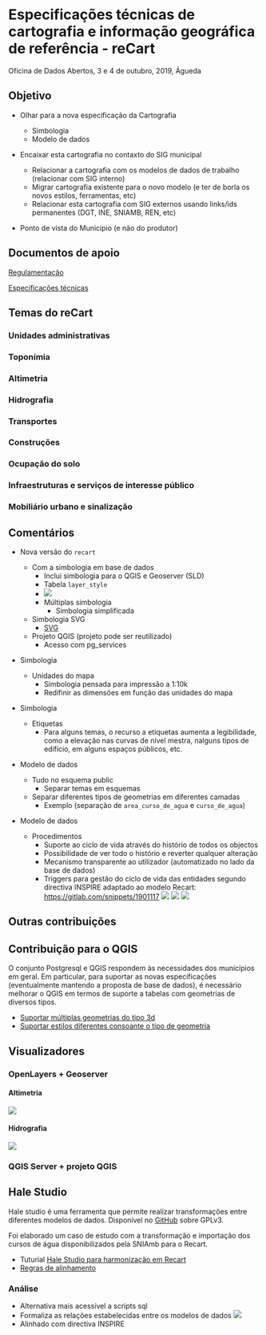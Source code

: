 # Especificações técnicas de cartografia e informação geográfica de referência - reCart

Oficina de Dados Abertos, 3 e 4 de outubro, 2019, Águeda

## Objetivo

* Olhar para a nova especificação da Cartografia
    * Simbologia
    * Modelo de dados
        
* Encaixar esta cartografia no contaxto do SIG municipal
    * Relacionar a cartografia com os modelos de dados de trabalho (relacionar com SIG interno)
    * Migrar cartografia existente para o novo modelo (e ter de borla os novos estilos, ferramentas, etc)
    * Relacionar esta cartografia com SIG externos usando links/ids permanentes (DGT, INE, SNIAMB, REN, etc)

* Ponto de vista do Município (e não do produtor)

## Documentos de apoio

[Regulamentação](http://www.dgterritorio.pt/cartografia_e_geodesia/regulacao/)

[Especificações técnicas](http://www.dgterritorio.pt/filedownload.aspx?schema=f7664ca7-3a1a-4b25-9f46-2056eef44c33&channel=adab3c46-b36f-437d-a04f-cba7c3b3664e&content_id=96B7FE9A-D4A3-4003-8BEE-0A8897C4FE07&field=storage_image&lang=pt&ver=1&filetype=pdf&dtestate=2019-07-30143601)

## Temas do reCart

### Unidades administrativas

### Toponímia

### Altimetria

### Hidrografia

### Transportes

### Construções

### Ocupação do solo

### Infraestruturas e serviços de interesse público

### Mobiliário urbano e sinalização

## Comentários

* Nova versão do `recart`
    * Com a simbologia em base de dados
        * Inclui simbologia para o QGIS e Geoserver (SLD)
        * Tabela `layer_style`
        * ![](https://i.imgur.com/dpAh89X.png)
        * Múltiplas simbologia
            * Simbologia simplificada
    * Simbologia SVG
        * [SVG](https://gist.github.com/ntma/088b6cd460358d4d122d499c6c8c23e5)
    * Projeto QGIS (projeto pode ser reutilizado)
        * Acesso com pg_services 

* Simbologia
    * Unidades do mapa
        * Simbologia pensada para impressão a 1:10k
        * Redifinir as dimensões em função das unidades do mapa

* Simbologia
    * Etiquetas
        * Para alguns temas, o recurso a etiquetas aumenta a legibilidade, como a elevação nas curvas de nível mestra, nalguns tipos de edifício, em alguns espaços públicos, etc.
        
* Modelo de dados
    * Tudo no esquema public
        * Separar temas em esquemas
    * Separar diferentes tipos de geometrias em diferentes camadas
        * Exemplo (separação de `area_curso_de_agua` e `curso_de_agua`)

* Modelo de dados
    * Procedimentos
        * Suporte ao ciclo de vida através do histório de todos os objectos
        * Possibilidade de ver todo o histório e reverter qualquer alteração
        * Mecanismo transparente ao utilizador (automatizado no lado da base de dados)
        * Triggers para gestão do ciclo de vida das entidades segundo directiva INSPIRE adaptado ao modelo Recart: https://gitlab.com/snippets/1901117
![](https://i.imgur.com/4WrYnlE.png)
![](https://i.imgur.com/7gYJwxv.png)
![](https://i.imgur.com/exArPJp.png)

## Outras contribuições

## Contribuição para o QGIS

O conjunto Postgresql e QGIS respondem às necessidades dos municípios em geral. Em particular, para suportar as novas especificações (eventualmente mantendo a proposta de base de dados), é necessário melhorar o QGIS em termos de suporte a tabelas com geometrias de diversos tipos.
* [Suportar múltiplas geometrias do tipo 3d](https://github.com/qgis/QGIS/issues/32119)
* [Suportar estilos diferentes consoante o tipo de geometria](https://github.com/qgis/QGIS/issues/18479)

## Visualizadores

### OpenLayers + Geoserver

#### Altimetria

![](https://i.imgur.com/nPCU53P.png)

#### Hidrografia

![](https://i.imgur.com/Z3idrHG.png)

### QGIS Server + projeto QGIS

## Hale Studio
Hale studio é uma ferramenta que permite realizar transformações entre diferentes modelos de dados. Disponível no [GitHub](https://github.com/halestudio/hale) sobre GPLv3.

Foi elaborado um caso de estudo com a transformação e importação dos cursos de água disponibilizados pela SNIAmb para o Recart.

* Tuturial [Hale Studio para harmonização em Recart](http://md.geomaster.pt/xPUnJ23GQb68sCajKevIuQ#)
* [Regras de alinhamento](https://geo.di.uminho.pt/owncloud/index.php/s/QQkqdDt11K6w2Ob/download)

### Análise
* Alternativa mais acessível a scripts sql
* Formaliza as relações estabelecidas entre os modelos de dados
![](https://i.imgur.com/Kx904TV.png)
* Alinhado com directiva INSPIRE

